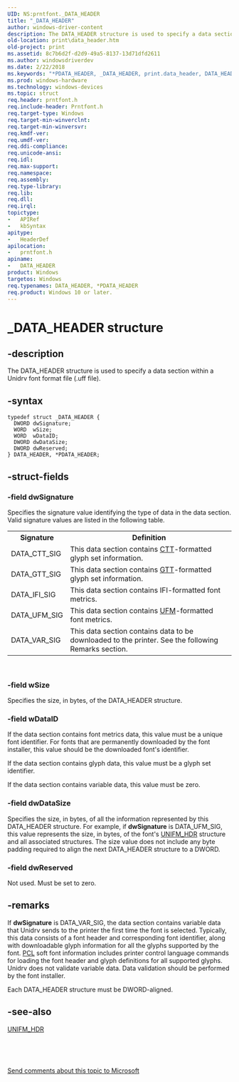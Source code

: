 ```yaml
---
UID: NS:prntfont._DATA_HEADER
title: "_DATA_HEADER"
author: windows-driver-content
description: The DATA_HEADER structure is used to specify a data section within a Unidrv font format file (.uff file).
old-location: print\data_header.htm
old-project: print
ms.assetid: 8c7b6d2f-d2d9-49a5-8137-13d71dfd2611
ms.author: windowsdriverdev
ms.date: 2/22/2018
ms.keywords: "*PDATA_HEADER, _DATA_HEADER, print.data_header, DATA_HEADER, prntfont/DATA_HEADER, prntfont/PDATA_HEADER, print_unidrv-pscript_fonts_7b54b761-a2d8-419d-9726-628cfd33dae6.xml, PDATA_HEADER, DATA_HEADER structure [Print Devices], PDATA_HEADER structure pointer [Print Devices]"
ms.prod: windows-hardware
ms.technology: windows-devices
ms.topic: struct
req.header: prntfont.h
req.include-header: Prntfont.h
req.target-type: Windows
req.target-min-winverclnt: 
req.target-min-winversvr: 
req.kmdf-ver: 
req.umdf-ver: 
req.ddi-compliance: 
req.unicode-ansi: 
req.idl: 
req.max-support: 
req.namespace: 
req.assembly: 
req.type-library: 
req.lib: 
req.dll: 
req.irql: 
topictype:
-	APIRef
-	kbSyntax
apitype:
-	HeaderDef
apilocation:
-	prntfont.h
apiname:
-	DATA_HEADER
product: Windows
targetos: Windows
req.typenames: DATA_HEADER, *PDATA_HEADER
req.product: Windows 10 or later.
---
```


# _DATA_HEADER structure


## -description


The DATA_HEADER structure is used to specify a data section within a Unidrv font format file (.uff file).


## -syntax


````
typedef struct _DATA_HEADER {
  DWORD dwSignature;
  WORD  wSize;
  WORD  wDataID;
  DWORD dwDataSize;
  DWORD dwReserved;
} DATA_HEADER, *PDATA_HEADER;
````


## -struct-fields




### -field dwSignature

Specifies the signature value identifying the type of data in the data section. Valid signature values are listed in the following table.

<table>
<tr>
<th>Signature</th>
<th>Definition</th>
</tr>
<tr>
<td>
DATA_CTT_SIG

</td>
<td>
This data section contains <a href="https://msdn.microsoft.com/ac439eb8-b491-4215-877d-5ee177fbdb39">CTT</a>-formatted glyph set information.

</td>
</tr>
<tr>
<td>
DATA_GTT_SIG

</td>
<td>
This data section contains <a href="https://msdn.microsoft.com/f67c673d-c6f0-49f0-850a-d8b00e99ddd4">GTT</a>-formatted glyph set information.

</td>
</tr>
<tr>
<td>
DATA_IFI_SIG

</td>
<td>
This data section contains IFI-formatted font metrics.

</td>
</tr>
<tr>
<td>
DATA_UFM_SIG

</td>
<td>
This data section contains <a href="https://msdn.microsoft.com/0a51fa2b-3d09-4a5f-9fff-40604877a414">UFM</a>-formatted font metrics.

</td>
</tr>
<tr>
<td>
DATA_VAR_SIG

</td>
<td>
This data section contains data to be downloaded to the printer. See the following Remarks section.

</td>
</tr>
</table>
 


### -field wSize

Specifies the size, in bytes, of the DATA_HEADER structure.


### -field wDataID

If the data section contains font metrics data, this value must be a unique font identifier. For fonts that are permanently downloaded by the font installer, this value should be the downloaded font's identifier.

If the data section contains glyph data, this value must be a glyph set identifier.

If the data section contains variable data, this value must be zero.


### -field dwDataSize

Specifies the size, in bytes, of all the information represented by this DATA_HEADER structure. For example, if <b>dwSignature</b> is DATA_UFM_SIG, this value represents the size, in bytes, of the font's <a href="..\prntfont\ns-prntfont-_unifm_hdr.md">UNIFM_HDR</a> structure and all associated structures. The size value does not include any byte padding required to align the next DATA_HEADER structure to a DWORD.


### -field dwReserved

Not used. Must be set to zero.


## -remarks



If <b>dwSignature</b> is DATA_VAR_SIG, the data section contains variable data that Unidrv sends to the printer the first time the font is selected. Typically, this data consists of a font header and corresponding font identifier, along with downloadable glyph information for all the glyphs supported by the font. <a href="https://msdn.microsoft.com/139a10e9-203b-499b-9291-8537eae9189c">PCL</a> soft font information includes printer control language commands for loading the font header and glyph definitions for all supported glyphs. Unidrv does not validate variable data. Data validation should be performed by the font installer.

Each DATA_HEADER structure must be DWORD-aligned.




## -see-also

<a href="..\prntfont\ns-prntfont-_unifm_hdr.md">UNIFM_HDR</a>



 

 

<a href="mailto:wsddocfb@microsoft.com?subject=Documentation%20feedback [print\print]:%20DATA_HEADER structure%20 RELEASE:%20(2/22/2018)&amp;body=%0A%0APRIVACY STATEMENT%0A%0AWe use your feedback to improve the documentation. We don't use your email address for any other purpose, and we'll remove your email address from our system after the issue that you're reporting is fixed. While we're working to fix this issue, we might send you an email message to ask for more info. Later, we might also send you an email message to let you know that we've addressed your feedback.%0A%0AFor more info about Microsoft's privacy policy, see http://privacy.microsoft.com/en-us/default.aspx." title="Send comments about this topic to Microsoft">Send comments about this topic to Microsoft</a>

